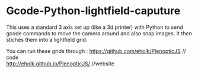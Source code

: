 # Gcode-Python-lightfield-caputure
This uses a standard 3 axis set up (like a 3d printer) with Python to send gcode commands to move the camera around and also snap images. It then stiches them into a lightfield grid.

You can run these grids through :
https://github.com/eholk/PlenopticJS // code <br>
http://eholk.github.io/PlenopticJS/     //website
